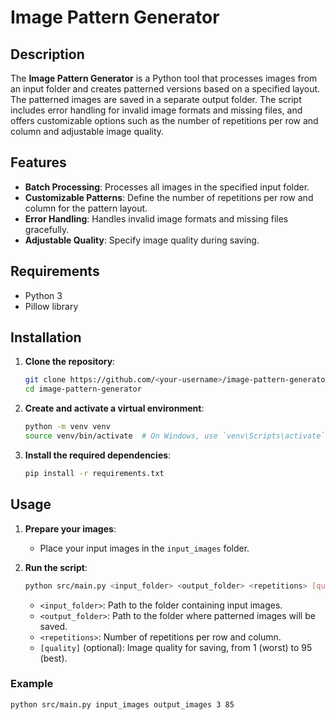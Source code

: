 # Image Pattern Generator

## Description

The **Image Pattern Generator** is a Python tool that processes images from an input folder and creates patterned versions based on a specified layout. The patterned images are saved in a separate output folder. The script includes error handling for invalid image formats and missing files, and offers customizable options such as the number of repetitions per row and column and adjustable image quality.

## Features

- **Batch Processing**: Processes all images in the specified input folder.
- **Customizable Patterns**: Define the number of repetitions per row and column for the pattern layout.
- **Error Handling**: Handles invalid image formats and missing files gracefully.
- **Adjustable Quality**: Specify image quality during saving.

## Requirements

- Python 3
- Pillow library

## Installation

1. **Clone the repository**:
    ```bash
    git clone https://github.com/<your-username>/image-pattern-generator.git
    cd image-pattern-generator
    ```

2. **Create and activate a virtual environment**:
    ```bash
    python -m venv venv
    source venv/bin/activate  # On Windows, use `venv\Scripts\activate`
    ```

3. **Install the required dependencies**:
    ```bash
    pip install -r requirements.txt
    ```

## Usage

1. **Prepare your images**:
   - Place your input images in the `input_images` folder.

2. **Run the script**:
    ```bash
    python src/main.py <input_folder> <output_folder> <repetitions> [quality]
    ```
   - `<input_folder>`: Path to the folder containing input images.
   - `<output_folder>`: Path to the folder where patterned images will be saved.
   - `<repetitions>`: Number of repetitions per row and column.
   - `[quality]` (optional): Image quality for saving, from 1 (worst) to 95 (best).

### Example

```bash
python src/main.py input_images output_images 3 85
